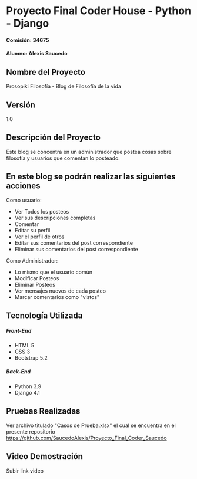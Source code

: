 # Proyecto Final Coder House - Python - Django
#### Comisión: 34675
#### Alumno: Alexis Saucedo

## Nombre del Proyecto
Prosopiki Filosofía - Blog de Filosofía de la vida

## Versión
1.0

## Descripción del Proyecto

Este blog se concentra en un administrador que postea cosas sobre filosofía y usuarios que comentan lo posteado.

## En este blog se podrán realizar las siguientes acciones

Como usuario:
- Ver Todos los posteos
- Ver sus descripciones completas
- Comentar
- Editar su perfil
- Ver el perfil de otros
- Editar sus comentarios del post correspondiente
- Eliminar sus comentarios del post correspondiente


Como Administrador:
- Lo mismo que el usuario común
- Modificar Posteos
- Eliminar Posteos
- Ver mensajes nuevos de cada posteo
- Marcar comentarios como "vistos"


## Tecnología Utilizada

##### Front-End
- HTML 5
- CSS 3
- Bootstrap 5.2

##### Back-End
- Python 3.9
- Django 4.1

## Pruebas Realizadas

Ver archivo titulado "Casos de Prueba.xlsx" el cual se encuentra en el presente repositorio https://github.com/SaucedoAlexis/Proyecto_Final_Coder_Saucedo

## Video Demostración

Subir link video









